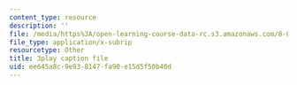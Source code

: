 ```yaml
---
content_type: resource
description: ''
file: /media/https%3A/open-learning-course-data-rc.s3.amazonaws.com/8-06-quantum-physics-iii-spring-2018/ee645a8c9e938147fa90e15d5f50b40d_gXj4irGhxuo.srt
file_type: application/x-subrip
resourcetype: Other
title: 3play caption file
uid: ee645a8c-9e93-8147-fa90-e15d5f50b40d
---
```

